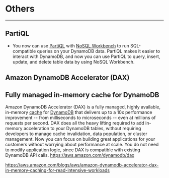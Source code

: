 # Others

---

## PartiQL

- You now can use [PartiQL](https://aws.amazon.com/blogs/opensource/announcing-partiql-one-query-language-for-all-your-data/) with [NoSQL Workbench](https://docs.aws.amazon.com/amazondynamodb/latest/developerguide/workbench.html) to run SQL-compatible queries on your DynamoDB data. PartiQL makes it easier to interact with DynamoDB, and now you can use PartiQL to query, insert, update, and delete table data by using NoSQL Workbench.

## Amazon DynamoDB Accelerator (DAX)

## Fully managed in-memory cache for DynamoDB

Amazon DynamoDB Accelerator (DAX) is a fully managed, highly available, in-memory [cache](https://aws.amazon.com/caching/) for [DynamoDB](https://aws.amazon.com/dynamodb/) that delivers up to a 10x performance improvement -- from milliseconds to microseconds -- even at millions of requests per second. DAX does all the heavy lifting required to add in-memory acceleration to your DynamoDB tables, without requiring developers to manage cache invalidation, data population, or cluster management. Now you can focus on building great applications for your customers without worrying about performance at scale. You do not need to modify application logic, since DAX is compatible with existing DynamoDB API calls.
<https://aws.amazon.com/dynamodb/dax>

<https://aws.amazon.com/blogs/aws/amazon-dynamodb-accelerator-dax-in-memory-caching-for-read-intensive-workloads>
